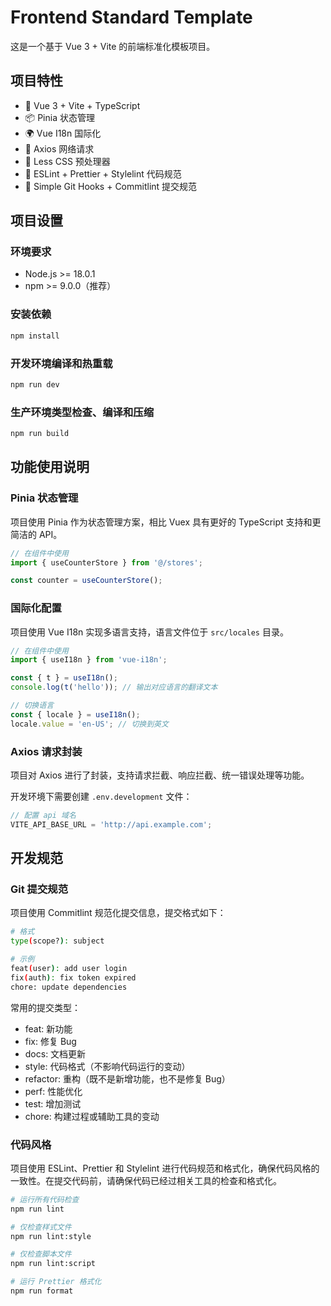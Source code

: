 # Frontend Standard Template

这是一个基于 Vue 3 + Vite 的前端标准化模板项目。

## 项目特性

- 🚀 Vue 3 + Vite + TypeScript
- 📦 Pinia 状态管理
- 🌍 Vue I18n 国际化
- 🔌 Axios 网络请求
- 🎨 Less CSS 预处理器
- 📝 ESLint + Prettier + Stylelint 代码规范
- 🎯 Simple Git Hooks + Commitlint 提交规范

## 项目设置

### 环境要求

- Node.js >= 18.0.1
- npm >= 9.0.0（推荐）

### 安装依赖

```sh
npm install
```

### 开发环境编译和热重载

```sh
npm run dev
```

### 生产环境类型检查、编译和压缩

```sh
npm run build
```

## 功能使用说明

### Pinia 状态管理

项目使用 Pinia 作为状态管理方案，相比 Vuex 具有更好的 TypeScript 支持和更简洁的 API。

```typescript
// 在组件中使用
import { useCounterStore } from '@/stores';

const counter = useCounterStore();
```

### 国际化配置

项目使用 Vue I18n 实现多语言支持，语言文件位于 `src/locales` 目录。

```typescript
// 在组件中使用
import { useI18n } from 'vue-i18n';

const { t } = useI18n();
console.log(t('hello')); // 输出对应语言的翻译文本

// 切换语言
const { locale } = useI18n();
locale.value = 'en-US'; // 切换到英文
```

### Axios 请求封装

项目对 Axios 进行了封装，支持请求拦截、响应拦截、统一错误处理等功能。

开发环境下需要创建 `.env.development` 文件：

```typescript
// 配置 api 域名
VITE_API_BASE_URL = 'http://api.example.com';
```

## 开发规范

### Git 提交规范

项目使用 Commitlint 规范化提交信息，提交格式如下：

```sh
# 格式
type(scope?): subject

# 示例
feat(user): add user login
fix(auth): fix token expired
chore: update dependencies
```

常用的提交类型：

- feat: 新功能
- fix: 修复 Bug
- docs: 文档更新
- style: 代码格式（不影响代码运行的变动）
- refactor: 重构（既不是新增功能，也不是修复 Bug）
- perf: 性能优化
- test: 增加测试
- chore: 构建过程或辅助工具的变动

### 代码风格

项目使用 ESLint、Prettier 和 Stylelint 进行代码规范和格式化，确保代码风格的一致性。在提交代码前，请确保代码已经过相关工具的检查和格式化。

```sh
# 运行所有代码检查
npm run lint

# 仅检查样式文件
npm run lint:style

# 仅检查脚本文件
npm run lint:script

# 运行 Prettier 格式化
npm run format
```
